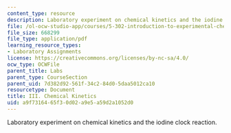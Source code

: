 ```yaml
---
content_type: resource
description: Laboratory experiment on chemical kinetics and the iodine clock reaction.
file: /ol-ocw-studio-app/courses/5-302-introduction-to-experimental-chemistry-january-iap-2005/a9f7316465f30d02a9e5a59d2a1052d0_3_kinetics_2005b.pdf
file_size: 668299
file_type: application/pdf
learning_resource_types:
- Laboratory Assignments
license: https://creativecommons.org/licenses/by-nc-sa/4.0/
ocw_type: OCWFile
parent_title: Labs
parent_type: CourseSection
parent_uid: 7d382d92-561f-34c2-84d0-5daa5012ca10
resourcetype: Document
title: III. Chemical Kinetics
uid: a9f73164-65f3-0d02-a9e5-a59d2a1052d0
---
```

Laboratory experiment on chemical kinetics and the iodine clock reaction.